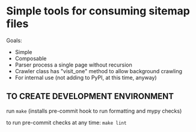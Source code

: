 # Simple tools for consuming sitemap files

Goals:
* Simple
* Composable
* Parser process a single page without recursion
* Crawler class has "visit_one" method to allow background crawling
* For internal use (not adding to PyPI, at this time, anyway)

## TO CREATE DEVELOPMENT ENVIRONMENT

run `make` (installs pre-commit hook to run formatting and mypy checks)

to run pre-commit checks at any time: `make lint`
